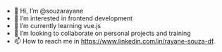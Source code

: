 - 👋 Hi, I’m @souzarayane
- 👀 I’m interested in frontend development
- 🌱 I’m currently learning vue.js
- 💞️ I’m looking to collaborate on personal projects and training
- 📫 How to reach me in https://www.linkedin.com/in/rayane-souza-df.

<!---
souzarayane/souzarayane is a ✨ special ✨ repository because its `README.md` (this file) appears on your GitHub profile.
You can click the Preview link to take a look at your changes.
--->
